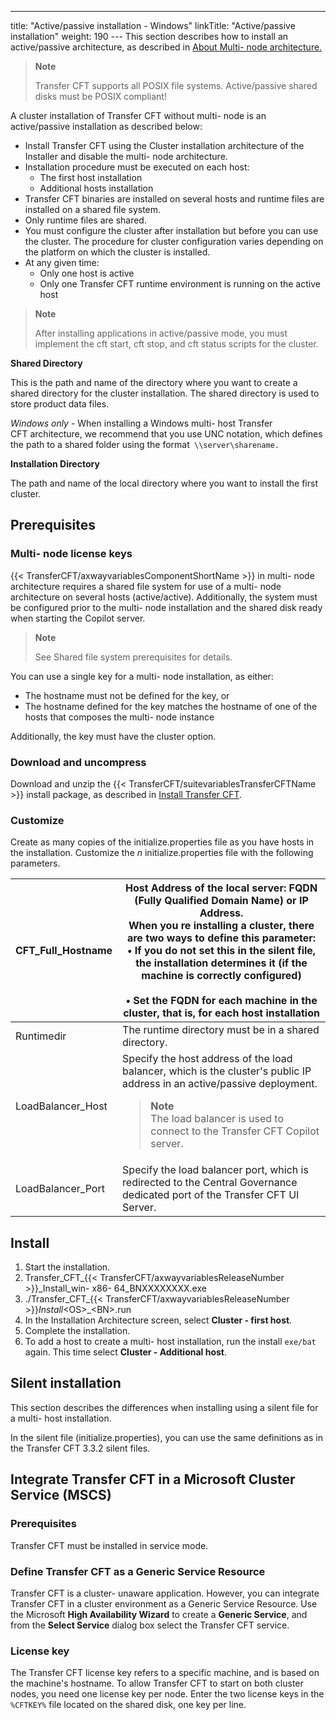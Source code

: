 ---
title: "Active/passive installation - Windows"
linkTitle: "Active/passive installation"
weight: 190
--- This section describes how to install an active/passive architecture, as described in [About Multi- node architecture.](../../../../about_multinode)

> **Note**
>
> Transfer CFT supports all POSIX file systems. Active/passive shared disks must be POSIX compliant!

A cluster installation of Transfer CFT without multi- node is an active/passive installation as described below:

- Install Transfer CFT using the Cluster installation architecture of the Installer and disable the multi- node architecture.
- Installation procedure must be executed on each host:
    - The first host installation
    - Additional hosts installation
- Transfer CFT binaries are installed on several hosts and runtime files are installed on a shared file system.
- Only runtime files are shared.
- You must configure the cluster after installation but before you can use the cluster. The procedure for cluster configuration varies depending on the platform on which the cluster is installed.
- At any given time:
    - Only one host is active
    - Only one Transfer CFT runtime environment is running on the active host

> **Note**
>
> After installing applications in active/passive mode, you must implement the cft start, cft stop, and cft status scripts for the cluster.

****Shared Directory****

This is the path and name of the directory where you want to create a shared directory for the cluster installation. The shared directory is used to store product data files.

*Windows only* - When installing a Windows multi- host Transfer CFT architecture, we recommend that you use UNC notation, which defines the path to a shared folder using the format` \\server\sharename.`

****Installation Directory****

The path and name of the local directory where you want to install the first cluster.

## Prerequisites

### Multi- node license keys

{{< TransferCFT/axwayvariablesComponentShortName  >}} in multi- node architecture requires a shared file system for use of a multi- node architecture on several hosts (active/active). Additionally, the system must be configured prior to the multi- node installation and the shared disk ready when starting the Copilot server.

> **Note**
>
> See Shared file system prerequisites for details.

You can use a single key for a multi- node installation, as either:

- The hostname must not be defined for the key, or
- The hostname defined for the key matches the hostname of one of the hosts that composes the multi- node instance

Additionally, the key must have the cluster option.

### Download and uncompress

Download and unzip the {{< TransferCFT/suitevariablesTransferCFTName  >}} install package, as described in [Install Transfer CFT](../../../unix_install_start_here/before_you_start_unix).

### Customize

Create as many copies of the initialize.properties file as you have hosts in the installation. Customize the *n* initialize.properties file with the following parameters.

| CFT_Full_Hostname  | Host Address of the local server: FQDN (Fully Qualified Domain Name) or IP Address.<br/> When you re installing a cluster, there are two ways to define this parameter:<br/> • If you do not set this in the silent file, the installation determines it (if the machine is correctly configured)<br/><br/> • Set the FQDN for each machine in the cluster, that is, for each host installation |
| --- | --- |
| Runtimedir  | The runtime directory must be in a shared directory.  |
| LoadBalancer_Host  | Specify the host address of the load balancer, which is the cluster's public IP address in an active/passive deployment.<br/> <blockquote> **Note**<br/> The load balancer is used to connect to the Transfer CFT Copilot server.<br/> </blockquote>  |
| LoadBalancer_Port  | Specify the load balancer port, which is redirected to the Central Governance dedicated port of the Transfer CFT UI Server.  |

## Install

1. Start the installation.
1. Transfer_CFT_{{< TransferCFT/axwayvariablesReleaseNumber >}}_Install_win- x86- 64_BNXXXXXXXX.exe
1. ./Transfer_CFT_{{< TransferCFT/axwayvariablesReleaseNumber >}}_Install_&lt;OS>_&lt;BN>.run
1. In the Installation Architecture screen, select **Cluster - first host**.
1. Complete the installation.
1. To add a host to create a multi- host installation, run the install `exe/bat` again. This time select **Cluster - Additional host**.

## Silent installation

This section describes the differences when installing using a silent file for a multi- host installation.

In the silent file (initialize.properties), you can use the same definitions as in the Transfer CFT 3.3.2 silent files.

## Integrate Transfer CFT in a Microsoft Cluster Service (MSCS)

### Prerequisites

Transfer CFT must be installed in service mode.

### Define Transfer CFT as a Generic Service Resource

Transfer CFT is a cluster- unaware application. However, you can integrate Transfer CFT in a cluster environment as a Generic Service Resource. Use the Microsoft **High Availability Wizard** to create a **Generic Service**, and from the **Select Service** dialog box select the Transfer CFT service.

### License key

The Transfer CFT license key refers to a specific machine, and is based on the machine's hostname. To allow Transfer CFT to start on both cluster nodes, you need one license key per node. Enter the two license keys in the `%CFTKEY%` file located on the shared disk, one key per line.
